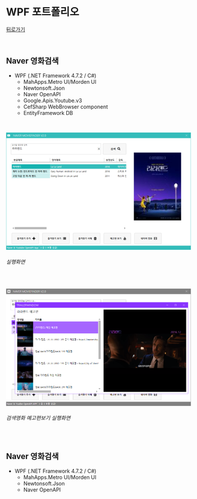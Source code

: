 # WPF 포트폴리오 
[뒤로가기](https://github.com/KDH5706/StudyWPF/blob/main/README.md)

<br/>

## Naver 영화검색
- WPF (.NET Framework 4.7.2 / C#)
  - MahApps.Metro UI/Morden UI
  - Newtonsoft.Json
  - Naver OpenAPI
  - Google.Apis.Youtube.v3
  - CefSharp WebBrowser component
  - EntityFramework DB

<br/>
  
  ![NaverMovieFinder](https://github.com/KDH5706/StudyWPF/blob/main/capture/lalaland.png)
  ###### 실행화면

<br/>
  
  ![YoutubePlay](https://github.com/KDH5706/StudyWPF/blob/main/capture/youtube_trailer.png?raw=true)
  ###### 검색영화 예고편보기 실행화면

<br/>

## Naver 영화검색
- WPF (.NET Framework 4.7.2 / C#)
  - MahApps.Metro UI/Morden UI
  - Newtonsoft.Json
  - Naver OpenAPI
